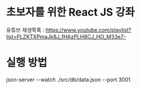 # 초보자를 위한 React JS 강좌

유튜브 재생목록 :
https://www.youtube.com/playlist?list=PLZKTXPmaJk8J_fHAzPLH8CJ_HO_M33e7-


# 실행 방법
json-server --watch ./src/db/data.json --port 3001